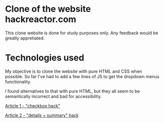 # Clone of the website hackreactor.com

This clone website is done for study purposes only.
Any feedback would be greatly appretiated.

# Technologies used

My objective is to clone the website with pure HTML and CSS when possible. So far I've had to add a few lines of JS to get the dropdown menus functionality.

I found alternatives to that with pure HTML, but they all seem to be semantically incorrect and bad for accessibility.

[Article 1 - "checkbox hack"](https://tutorialzine.com/2015/08/quick-tip-css-only-dropdowns-with-the-checkbox-hack)

[Article 2 - "details + summary" hack](https://gomakethings.com/i-was-wrong-about-javascript-free-dropdowns/)
